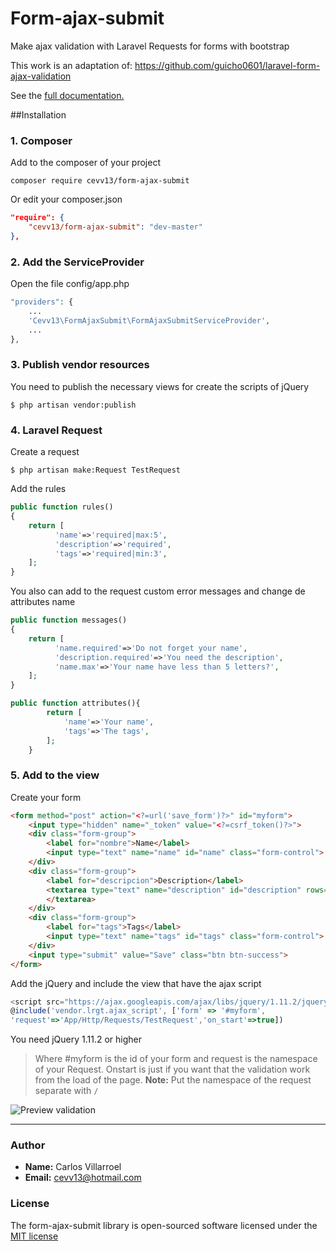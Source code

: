 # Form-ajax-submit
Make ajax validation with Laravel Requests for forms with bootstrap

This work is an adaptation of: https://github.com/guicho0601/laravel-form-ajax-validation

See the [full documentation.](https://github.com/guicho0601/laravel-form-ajax-validation/wiki)


##Installation

### 1. Composer

Add to the composer of your project

```console
composer require cevv13/form-ajax-submit
```

Or edit your composer.json

```json
"require": {
    "cevv13/form-ajax-submit": "dev-master"
},
```

### 2. Add the ServiceProvider

Open the file config/app.php

```php
"providers": {
    ...
    'Cevv13\FormAjaxSubmit\FormAjaxSubmitServiceProvider',
    ...
},
```

### 3. Publish vendor resources

You need to publish the necessary views for create the scripts of jQuery

```console
$ php artisan vendor:publish
```

### 4. Laravel Request

Create a request

```console
$ php artisan make:Request TestRequest
```

Add the rules

```php
public function rules()
{
	return [
          'name'=>'required|max:5',
          'description'=>'required',
          'tags'=>'required|min:3',
	];
}
```

You also can add to the request custom error messages and change de attributes name

```php
public function messages()
{
	return [
          'name.required'=>'Do not forget your name',
          'description.required'=>'You need the description',
          'name.max'=>'Your name have less than 5 letters?',
	];
}

public function attributes(){
        return [
            'name'=>'Your name',
            'tags'=>'The tags',
        ];
    }
```

### 5. Add to the view

Create your form

```html
<form method="post" action="<?=url('save_form')?>" id="myform">
    <input type="hidden" name="_token" value="<?=csrf_token()?>">
    <div class="form-group">
        <label for="nombre">Name</label>
        <input type="text" name="name" id="name" class="form-control">
    </div>
    <div class="form-group">
        <label for="descripcion">Description</label>
        <textarea type="text" name="description" id="description" rows="5" class="form-control">
        </textarea>
    </div>
    <div class="form-group">
        <label for="tags">Tags</label>
        <input type="text" name="tags" id="tags" class="form-control">
    </div>
    <input type="submit" value="Save" class="btn btn-success">
</form>
```

Add the jQuery and include the view that have the ajax script

```javascript
<script src="https://ajax.googleapis.com/ajax/libs/jquery/1.11.2/jquery.min.js"></script>
@include('vendor.lrgt.ajax_script', ['form' => '#myform',
'request'=>'App/Http/Requests/TestRequest','on_start'=>true])
```

You need jQuery 1.11.2 or higher

> Where #myform is the id of your form and request is the namespace of your Request.
> Onstart is just if you want that the validation work from the load of the page.
>__Note:__ Put the namespace of the request separate with `/`

![Preview validation](http://i1277.photobucket.com/albums/y485/guicho0601/Captura%20de%20pantalla%202015-06-02%20a%20las%2022.15.51_zpsvm5wevpp.png)

***

### Author
- __Name:__ Carlos Villarroel
- __Email:__ cevv13@hotmail.com

### License

The form-ajax-submit library is open-sourced software licensed under the [MIT license](http://opensource.org/licenses/MIT)
